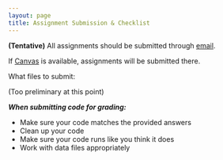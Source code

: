 ```yaml
---
layout: page
title: Assignment Submission & Checklist
---
```


**(Tentative)** All assignments should be submitted through [email](mailto:peter.r.hoyt@okstate.edu).

If [Canvas](https://canvas.okstate.edu/courses/39012) is available, assignments will be submitted there.

What files to submit:
 
(Too preliminary at this point)

***When submitting code for grading:***
* Make sure your code matches the provided answers
* Clean up your code
* Make sure your code runs like you think it does
* Work with data files appropriately


<!--

**Week 1 - 2** - two text forms, link to a GitHub repository

**Weeks 3-9** - a zip file containing one .R file & any data files needed to run it

**Weeks 10-13** - either a zip file containing one .R file & any data files needed 
to run it or a link to a GitHub repository containing the .R file and any data 
files needed to run it

### Code Checklist

**Make sure your code matches the provided answers**

* At the bottom of each exercise a set of answers are provided. For full credit your
answers should match those provided. For example, if there are three separate 
plots your code should produce three separate plots.

**Clean up your code**

**Code should be easy to read and understand.**

**Only include code and comments necessary for the assignment. Remove anything else 
(e.g., notes taken during class, commented code that isn't needed anymore).
Remove extra/duplicate files. Only turn in what is necessary for the assignment.
Clearly label problems using comments. This can earn you partial credit!**

**Make sure your code runs like you think it does**

### Code should run from the start of the file to the end of the file without problems. To make sure this is true:

* Clear the R environment by clicking on the broom icon on the `Environment` tab.
* Run the entire file by either clicking the `Source` button or using the `Ctrl-Shift-Enter` 
keyboard shortcut.
* in the event of an incomplete assignment (code desn't run) seek instructor help. 
* If it's too late, annotate the problem clearly.

### Work with data files appropriately

**Code should run the same way regardless of which computer it is run on. In order to 
grade your code someone will need to run it on another computer. To make sure your 
code will work on another computer:**

* Do not use setwd()
* Use relative paths, not absolute paths. E.g., use `data/mydata.csv` instead of `C:\Users\Batman\DataCarp\data\mydata.csv`.
* Make filenames in the code match the actual filenames exactly including capitalization
* Indicate your version of R (we should not have to do this, but well... life)

-->